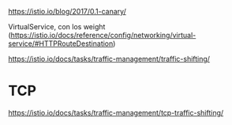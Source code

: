 https://istio.io/blog/2017/0.1-canary/

VirtualService, con los weight (https://istio.io/docs/reference/config/networking/virtual-service/#HTTPRouteDestination)


https://istio.io/docs/tasks/traffic-management/traffic-shifting/


# TCP
https://istio.io/docs/tasks/traffic-management/tcp-traffic-shifting/
